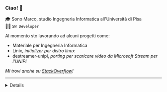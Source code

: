 ### Ciao! 👋
🎓 Sono Marco, studio Ingegneria Informatica all'Università di Pisa<br>
👨‍💻 `SW Developer `

Al momento sto lavorando ad alcuni progetti come:
- Materiale per Ingegneria Informatica
- Linix, _initializer per distro linux_
- destreamer-unipi, _porting per scaricare video da Microsoft Stream per l'UNIPI_

_Mi trovi anche su [StackOverflow](https://stackoverflow.com/users/4757993/gray)!_

---


<details>
<img src="https://github-readme-stats.vercel.app/api?username=Guray00"/>
<img src="https://stackoverflow.com/users/flair/4757993.png" align="right"/>
</details>


